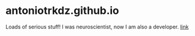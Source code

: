 # antoniotrkdz.github.io
Loads of serious stuff!
I was neuroscientist, now I am also a developer.
[link](https://antoniotrkdz.github.io/)

